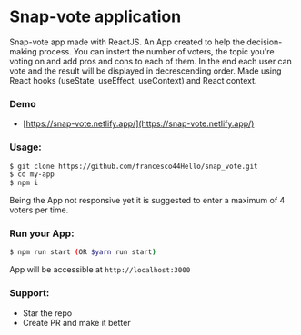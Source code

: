# Snap-vote application

Snap-vote app made with ReactJS. An App created to help the decision-making process. You can instert the number of voters, the topic you're voting on and add pros and cons to each of them.  In the end each user can vote and the result will be displayed in decrescending order.
Made using React hooks (useState, useEffect, useContext) and React context.

### Demo
* [https://snap-vote.netlify.app/](https://snap-vote.netlify.app/)
### Usage:
```sh
$ git clone https://github.com/francesco44Hello/snap_vote.git
$ cd my-app
$ npm i 
```
Being the App not responsive yet it is suggested to enter a maximum of 4 voters per time. 

 
 ### Run your App:
 
 ```sh
 $ npm run start (OR $yarn run start)
 ```
App will be accessible at `http://localhost:3000`

### Support:

* Star the repo
* Create PR and make it better
